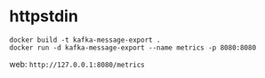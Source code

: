 # httpstdin

```
docker build -t kafka-message-export .
docker run -d kafka-message-export --name metrics -p 8080:8080
```
web:
`http://127.0.0.1:8080/metrics`
